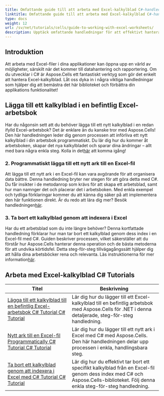 ```yaml
---
title: Omfattande guide till att arbeta med Excel-kalkylblad C#-handledning
linktitle: Omfattande guide till att arbeta med Excel-kalkylblad C#-handledning
type: docs
weight: 12
url: /sv/net/tutorials/cells/guide-to-working-with-excel-worksheets/
description: Upptäck omfattande handledningar för att effektivt hantera Excel-kalkylblad med Aspose.Cells för .NET, skräddarsydda för C#-utvecklare.
---
```

## Introduktion

Att arbeta med Excel-filer i dina applikationer kan öppna upp en värld av möjligheter, särskilt när det kommer till datahantering och rapportering. Om du utvecklar i C# är Aspose.Cells ett fantastiskt verktyg som gör det enkelt att hantera Excel-kalkylblad. Låt oss dyka in i några viktiga handledningar som hjälper dig att bemästra det här biblioteket och förbättra din applikations funktionalitet!

## Lägga till ett kalkylblad i en befintlig Excel-arbetsbok  
Har du någonsin sett att du behöver lägga till ett nytt kalkylblad i en redan ifylld Excel-arbetsbok? Det är enklare än du kanske tror med Aspose.Cells! Den här handledningen leder dig genom processen att införliva ett nytt kalkylblad i din arbetsbok programmatiskt. Du lär dig hur du kommer åt arbetsboken, skapar det nya kalkylbladet och sparar dina ändringar – allt med bara några enkla steg. Kolla in det[här](./adding-worksheet-to-existing-excel-workbook-csharp-tutorial/) att komma igång!

### 2. Programmatiskt lägga till ett nytt ark till en Excel-fil  
 Att lägga till ett nytt ark i en Excel-fil kan vara avgörande för att organisera data bättre. Denna handledning bryter ner stegen för att göra detta med C#. Du får insikter i de metodanrop som krävs för att skapa ett arbetsblad, samt hur man namnger det och placerar det i arbetsboken. Med enkla exempel och tydliga förklaringar kommer du att känna dig säker på att implementera den här funktionen direkt. Är du redo att lära dig mer? Besök handledningen[här](./add-new-sheet-to-excel-file-csharp-tutorial/).

### 3. Ta bort ett kalkylblad genom att indexera i Excel  
Har du ett arbetsblad som du inte längre behöver? Denna kortfattade handledning förklarar hur man tar bort ett kalkylblad genom dess index i en Excel-fil med C#. Guiden beskriver processen, vilket säkerställer att du förstår hur Aspose.Cells hanterar denna operation och de bästa metoderna för att undvika körtidsfel. Detta steg-för-steg tillvägagångssätt hjälper dig att hålla dina arbetsböcker rena och relevanta. Läs instruktionerna för mer information[här](./delete-worksheet-by-index-excel-csharp-tutorial/).

## Arbeta med Excel-kalkylblad C# Tutorials
| Titel | Beskrivning |
| --- | --- | 
| [Lägga till ett kalkylblad till en befintlig Excel-arbetsbok C# Tutorial C# Tutorial](./adding-worksheet-to-existing-excel-workbook-csharp-tutorial/) | Lär dig hur du lägger till ett Excel-kalkylblad till en befintlig arbetsbok med Aspose.Cells för .NET i denna detaljerade, steg-för-steg handledning. |  
| [Nytt ark till en Excel-fil Programmatically C# Tutorial C# Tutorial](./add-new-sheet-to-excel-file-csharp-tutorial/) | Lär dig hur du lägger till ett nytt ark i Excel med C# med Aspose.Cells. Den här handledningen delar upp processen i enkla, handlingsbara steg. |  
| [Ta bort ett kalkylblad genom att indexera i Excel med C# Tutorial C# Tutorial](./delete-worksheet-by-index-excel-csharp-tutorial/) | Lär dig hur du effektivt tar bort ett specifikt kalkylblad från en Excel-fil genom dess index med C# och Aspose.Cells-biblioteket. Följ denna enkla steg-för-steg handledning. |  